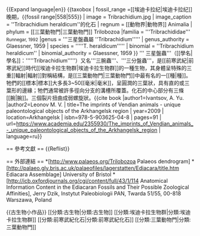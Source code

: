 {{Expand language|en}}
{{taxobox
| fossil_range =[[埃迪卡拉纪|埃迪卡拉纪]]晚期，{{fossil range|558|555}}
| image = Tribrachidium.jpg
| image_caption = ''Tribrachidium heraldicum''的化石
| regnum = [[動物界|動物界]] Animalia
| phylum = [[三葉動物門|三葉動物門]] Trilobozoa
|familia = '''Tribrachididae''' <small>Runnegar, 1992</small>
|genus = '''三星盤蟲屬 ''Tribrachidium''''' 
| genus_authority = Glaessner, 1959
| species = '''''T. heraldicum'''''
| binomial = ''Tribrachidium heraldicum''
| binomial_authority = Glaessner, 1959
}}
''' 三星盤蟲'''（[[學名|學名]]：'''''Tribrachidium'''''）又名'''三腕蟲'''、'''三分盤蟲'''，是[[前寒武紀|前寒武紀]]時代[[埃迪卡拉生物群|埃迪卡拉生物群]]的一種生物，其身體呈特殊的三重[[輻射|輻射]]對稱結構，是[[三葉動物門|三葉動物門]]中最有名的一[[種|種]]。牠們的[[標本|標本]]大多長3~50[[毫米|毫米]]，呈圓潤的三葉狀，具有直的或三葉形的邊緣；牠們通常被許多徑向分支的溝槽所覆蓋。化石的中心部分有三條[[腕|腕]]。三個裂片扭曲成弱螺旋狀。<ref name=Ivantsov_Leonov2009>{{cite book |author1=Ivantsov, A. Yu. |author2=Leonov M. V. | title=The imprints of Vendian animals - unique paleontological objects of the Arkhangelsk region | year=2009 | location=Arkhangelsk | isbn=978-5-903625-04-8 | pages=91 | url=https://www.academia.edu/2355930/The_imprints_of_Vendian_animals_-_unique_paleontological_objects_of_the_Arkhangelsk_region | language=ru}}</ref>

== 參考文獻 ==
{{Reflist}}

== 外部連結 ==
*[http://www.palaeos.org/Trilobozoa Palaeos dendrogram]
*[http://palaeo.gly.bris.ac.uk/palaeofiles/lagerstatten/Ediacara/title.htm Ediacara Assemblage] University of Bristol
*[http://icb.oxfordjournals.org/cgi/content/full/43/1/114 Anatomical Information Content in the Ediacaran Fossils and Their Possible Zoological Affinities], Jerry Dzik, Instytut Paleobiologii PAN, Twarda 51/55, 00-818 Warszawa, Poland

{{古生物小作品}}
[[分類:古生物|分類:古生物]]
[[分類:埃迪卡拉生物群|分類:埃迪卡拉生物群]]
[[分類:前寒武紀化石|分類:前寒武紀化石]]
[[分類:三葉動物門|分類:三葉動物門]]